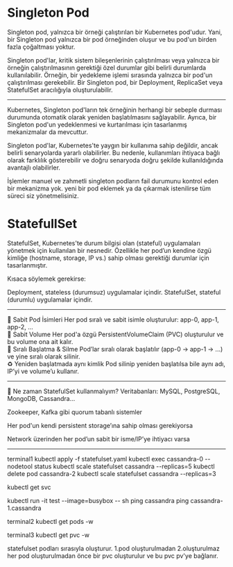 # Singleton Pod

Singleton pod, yalnızca bir örneği çalıştırılan bir Kubernetes pod'udur. 
Yani, bir Singleton pod yalnızca bir pod örneğinden oluşur ve bu pod'un 
birden fazla çoğaltması yoktur.

Singleton pod'lar, kritik sistem bileşenlerinin çalıştırılması veya yalnızca
bir örneğin çalıştırılmasının gerektiği özel durumlar gibi belirli durumlarda
kullanılabilir. Örneğin, bir yedekleme işlemi sırasında yalnızca bir pod'un 
çalıştırılması gerekebilir. Bir Singleton pod, bir Deployment, ReplicaSet 
veya StatefulSet aracılığıyla oluşturulabilir.

---

Kubernetes, Singleton pod'ların tek örneğinin herhangi bir sebeple durması
durumunda otomatik olarak yeniden başlatılmasını sağlayabilir. Ayrıca, bir 
Singleton pod'un yedeklenmesi ve kurtarılması için tasarlanmış mekanizmalar 
da mevcuttur.

Singleton pod'lar, Kubernetes'te yaygın bir kullanıma sahip değildir, ancak 
belirli senaryolarda yararlı olabilirler. Bu nedenle, kullanımları ihtiyaca 
bağlı olarak farklılık gösterebilir ve doğru senaryoda doğru şekilde 
kullanıldığında avantajlı olabilirler.


İşlemler manuel ve zahmetli
singleton podların fail durumunu kontrol eden bir mekanizma yok.
yeni bir pod eklemek ya da çıkarmak istenilirse tüm süreci siz yönetmelisiniz.

# StatefullSet

StatefulSet, Kubernetes'te durum bilgisi olan (stateful) uygulamaları yönetmek için kullanılan bir nesnedir. Özellikle her pod’un kendine özgü kimliğe (hostname, storage, IP vs.) sahip olması gerektiği durumlar için tasarlanmıştır.

Kısaca söylemek gerekirse:

Deployment, stateless (durumsuz) uygulamalar içindir.
StatefulSet, stateful (durumlu) uygulamalar içindir.

---

📛 Sabit Pod İsimleri	Her pod sıralı ve sabit isimle oluşturulur: app-0, app-1, app-2, ... <br>
🧾 Sabit Volume	Her pod'a özgü PersistentVolumeClaim (PVC) oluşturulur ve bu volume ona ait kalır. <br>
🔁 Sıralı Başlatma & Silme	Pod’lar sıralı olarak başlatılır (app-0 → app-1 → ...) ve yine sıralı olarak silinir. <br>
♻️ Yeniden başlatmada aynı kimlik	Pod silinip yeniden başlatılsa bile aynı adı, IP’yi ve volume’u kullanır. <br>

---

🧱 Ne zaman StatefulSet kullanmalıyım?
Veritabanları: MySQL, PostgreSQL, MongoDB, Cassandra... <br>

Zookeeper, Kafka gibi quorum tabanlı sistemler <br>

Her pod'un kendi persistent storage’ına sahip olması gerekiyorsa <br>

Network üzerinden her pod’un sabit bir isme/IP’ye ihtiyacı varsa <br>

---

terminal1
kubectl apply -f statefulset.yaml
kubectl exec cassandra-0 -- nodetool status
kubectl scale statefulset cassandra --replicas=5
kubectl delete pod cassandra-2
kubectl scale statefulset cassandra --replicas=3

kubectl get svc

kubectl run -it test --image=busybox -- sh
ping cassandra
ping cassandra-1.cassandra


terminal2
kubectl get pods -w


terminal3
kubectl get pvc -w


statefulset podları sırasıyla oluşturur.
1.pod oluşturulmadan 2.oluşturulmaz
her pod oluşturulmadan önce bir pvc oluşturulur ve bu pvc pv'ye bağlanır.

